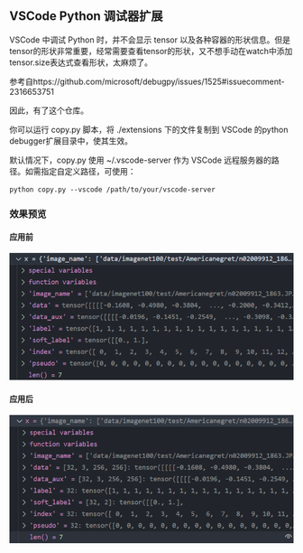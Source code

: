 ## VSCode Python 调试器扩展

 VSCode 中调试 Python 时，并不会显示 tensor 以及各种容器的形状信息。但是tensor的形状非常重要，经常需要查看tensor的形状，又不想手动在watch中添加tensor.size表达式查看形状，太麻烦了。

参考自https://github.com/microsoft/debugpy/issues/1525#issuecomment-2316653751

因此，有了这个仓库。



你可以运行 copy.py 脚本，将 ./extensions 下的文件复制到 VSCode 的python debugger扩展目录中，使其生效。

默认情况下，copy.py 使用 ~/.vscode-server 作为 VSCode 远程服务器的路径。如需指定自定义路径，可使用：

```shell
python copy.py --vscode /path/to/your/vscode-server
```

### 效果预览

#### 应用前

![img_1](./images/img_1.png)

#### 应用后

![img_2](./images/img_2.png)
